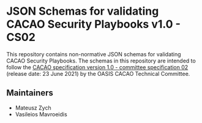 # JSON Schemas for validating CACAO Security Playbooks v1.0 - CS02

This repository contains non-normative JSON schemas for validating CACAO Security Playbooks. The schemas in this repository are intended to follow the [CACAO specification version 1.0 - committee specification 02](https://docs.oasis-open.org/cacao/security-playbooks/v1.0/cs02/security-playbooks-v1.0-cs02.html) (release date: 23 June 2021) by the OASIS CACAO Technical Committee.

## Maintainers

- Mateusz Zych
- Vasileios Mavroeidis
